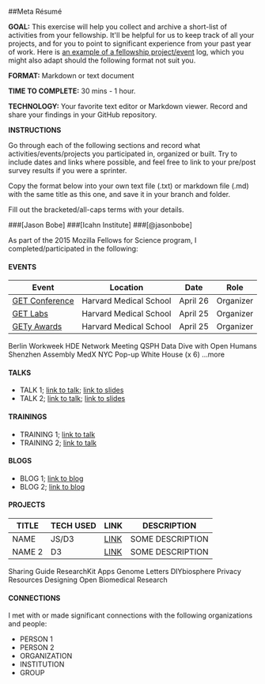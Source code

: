 ##Meta Résumé

**GOAL:** This exercise will help you collect and archive a short-list of activities from your fellowship. It'll be helpful for us to keep track of all your projects, and for you to point to significant experience from your past year of work. Here is [an example of a fellowship project/event](https://github.com/auremoser/fellowship/blob/master/projects/projects.md) log, which you might also adapt should the following format not suit you.

**FORMAT:** Markdown or text document

**TIME TO COMPLETE:** 30 mins - 1 hour.

**TECHNOLOGY:** Your favorite text editor or Markdown viewer. Record and share your findings in your GitHub repository.

**INSTRUCTIONS**

Go through each of the following sections and record what activities/events/projects you participated in, organized or built. Try to include dates and links where possible, and feel free to link to your pre/post survey results if you were a sprinter.

Copy the format below into your own text file (.txt) or markdown file (.md) with the same title as this one, and save it in your branch and folder.

Fill out the bracketed/all-caps terms with your details.

###[Jason Bobe] 
###[Icahn Institute]
###[@jasonbobe]

As part of the 2015 Mozilla Fellows for Science program, I completed/participated in the following: 

#### EVENTS

Event | Location | Date | Role
----- | -------- | ---- | -----
[GET Conference](www.getconference.org) | Harvard Medical School  | April 26 | Organizer
[GET Labs](www.getconference.org/get2016/labs.html) | Harvard Medical School  | April 25 | Organizer
[GETy Awards](http://www.getconference.org/get2016/awards.html) | Harvard Medical School  | April 25 | Organizer

Berlin Workweek
HDE Network Meeting
QSPH
Data Dive with Open Humans
Shenzhen Assembly
MedX NYC Pop-up
White House (x 6)
...more

#### TALKS
* TALK 1; [link to talk](); [link to slides]()
* TALK 2; [link to talk](); [link to slides]()

#### TRAININGS
* TRAINING 1; [link to talk]()
* TRAINING 2; [link to talk]()

#### BLOGS
* BLOG 1; [link to blog]()
* BLOG 2; [link to blog]()

#### PROJECTS
TITLE | TECH USED | LINK | DESCRIPTION
----- | --------- | ---- | ------------
NAME | JS/D3  | [LINK](https://github.com/mozilla/opennews-onboarding) | SOME DESCRIPTION
NAME 2 | D3 | [LINK](https://github.com/auremoser/pirateplotr) | SOME DESCRIPTION
Sharing Guide
ResearchKit Apps
Genome Letters
DIYbiosphere
Privacy Resources
Designing Open Biomedical Research

#### CONNECTIONS
I met with or made significant connections with the following organizations and people:

* PERSON 1
* PERSON 2
* ORGANIZATION
* INSTITUTION
* GROUP
